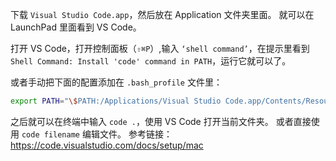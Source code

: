下载 `Visual Studio Code.app`，然后放在 Application 文件夹里面。
就可以在 LaunchPad 里面看到 VS Code。

打开 VS Code，打开控制面板（`⇧⌘P`）,输入 `‘shell command’`，在提示里看到 `Shell Command: Install 'code' command in PATH`，运行它就可以了。

或者手动把下面的配置添加在 `.bash_profile` 文件里：

```bash
export PATH="\$PATH:/Applications/Visual Studio Code.app/Contents/Resources/app/bin"
```

之后就可以在终端中输入 `code .`，使用 VS Code 打开当前文件夹。
或者直接使用 `code filename` 编辑文件。
参考链接： https://code.visualstudio.com/docs/setup/mac

